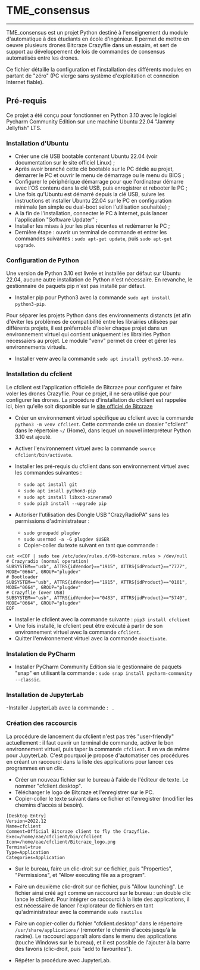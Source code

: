 # TME_consensus
___

TME_consensus est un projet Python destiné à l'enseignement du module d'automatique à des étudiants en école d'ingénieur.
Il permet de mettre en oeuvre plusieurs drones Bitcraze Crazyflie dans un essaim, et sert de support au développement de lois de commandes
de consensus automatisés entre les drones.

Ce fichier détaille la configuration et l'installation des différents modules en partant de "zéro" (PC vierge sans système d'exploitation et connexion Internet fiable).

## Pré-requis
Ce projet a été conçu pour fonctionner en Python 3.10 avec le logiciel Pycharm Community Edition sur une machine Ubuntu 22.04 "Jammy Jellyfish" LTS.


### Installation d'Ubuntu
- Créer une clé USB bootable contenant Ubuntu 22.04 (voir documentation sur le site officiel Linux) ;
- Après avoir branché cette clé bootable sur le PC dédié au projet, démarrer le PC et ouvrir le menu de démarrage ou le menu du BIOS ;
- Configurer le périphérique démarrage pour que l'ordinateur démarre avec l'OS contenu dans la clé USB, puis enregistrer et rebooter le PC ;
- Une fois qu'Ubuntu est démarré depuis la clé USB, suivre les instructions et installer Ubuntu 22.04 sur le PC en configuration minimale (en simple ou dual-boot selon l'utilisation souhaitée) ;
- A la fin de l'installation, connecter le PC à Internet, puis lancer l'application "Software Updater" ;
- Installer les mises à jour les plus récentes et redémarrer le PC ;
- Dernière étape : ouvrir un terminal de commande et entrer les commandes suivantes : ```sudo apt-get update```, puis ```sudo apt-get upgrade```.

### Configuration de Python
Une version de Python 3.10 est livrée et installée par défaut sur Ubuntu 22.04, aucune autre installation de Python n'est nécessaire.
En revanche, le gestionnaire de paquets pip n'est pas installé par défaut.
- Installer pip pour Python3 avec la commande ```sudo apt install python3-pip```.

Pour séparer les projets Python dans des environnements distancts (et afin d'éviter les problèmes de compatibilité entre les librairies utilisées par différents projets,
il est préferrable d'isoler chaque projet dans un environnement virtuel qui contient uniquement les librairies Python nécessaiers au projet.
Le module "venv" permet de créer et gérer les environnements virtuels.
- Installer venv avec la commande ```sudo apt install python3.10-venv```.

### Installation du cfclient
Le cfclient est l'application officielle de Bitcraze pour configurer et faire voler les drones Crazyflie. 
Pour ce projet, il ne sera utilisé que pour configurer les drones.
La procédure d'installation du cfclient est rappelée ici, bien qu'elle soit disponible sur le [site officiel de Bitcraze]([https://pages.github.com/](https://www.bitcraze.io/documentation/repository/crazyflie-clients-python/master/installation/install/))
- Créer un environnement virtuel spécifique au cfclient avec la commande ```python3 -m venv cfclient```. Cette commande crée un dossier "cfclient" dans le répertoire ```~/``` (Home), dans lequel un nouvel interpréteur Python 3.10 est ajouté.
- Activer l'environnement virtuel avec la commande ```source cfclient/bin/activate```.
- Installer les pré-requis du cfclient dans son environnement virtuel avec les commandes suivantes :
  + ```sudo apt install git```
  + ```sudo apt insall python3-pip```
  + ```sudo apt install libxcb-xinerama0```
  + ```sudo pip3 install --upgrade pip```

- Autoriser l'utilisation des Dongle USB "CrazyRadioPA" sans les permissions d'administrateur :
  + ```sudo groupadd plugdev```
  + ```sudo usermod -a -G plugdev $USER```
  + Copier-coller du texte suivant en tant que commande : 
```  
cat <<EOF | sudo tee /etc/udev/rules.d/99-bitcraze.rules > /dev/null
# Crazyradio (normal operation)
SUBSYSTEM=="usb", ATTRS{idVendor}=="1915", ATTRS{idProduct}=="7777", MODE="0664", GROUP="plugdev"
# Bootloader
SUBSYSTEM=="usb", ATTRS{idVendor}=="1915", ATTRS{idProduct}=="0101", MODE="0664", GROUP="plugdev"
# Crazyflie (over USB)
SUBSYSTEM=="usb", ATTRS{idVendor}=="0483", ATTRS{idProduct}=="5740", MODE="0664", GROUP="plugdev"
EOF
```

- Installer le cfclient avec la commande suivante : ```pip3 install cfclient```
- Une fois installé, le cfclient peut être exécuté à partir de son environnement virtuel avec la commande ```cfclient```.
- Quitter l'environnement virtuel avec la commande ```deactivate```.

### Instalation de PyCharm
- Installer PyCharm Community Edition sia le gestionnaire de paquets "snap" en utilisant la commande : ```sudo snap install pycharm-community --classic```.

### Installation de JupyterLab
-Installer JupyterLab avec la commande : ``` ```.

### Création des raccourcis
La procédure de lancement du cfclient n'est pas très "user-friendly" actuellement : il faut ouvrir un terminal de commande, activer le bon environnement 
virtuel, puis taper la commande ```cfclient```.
Il en va de même pour JupyterLab. C'est pourquoi je propose d'automatiser ces procédures en créant un raccourci dans la liste des applications 
pour lancer ces programmes en un clic.
- Créer un nouveau fichier sur le bureau à l'aide de l'éditeur de texte. Le nommer "cfclient.desktop".
- Télécharger le logo de Bitcraze et l'enregistrer sur le PC.
- Copier-coller le texte suivant dans ce fichier et l'enregistrer (modifier les chemins d'accès si besoin).
```
[Desktop Entry]
Version=2022.12
Name=cfclient
Comment=Official Bitcraze client to fly the Crazyflie.
Exec=/home/eae/cfclient/bin/cfclient
Icon=/home/eae/cfclient/Bitcraze_logo.png
Terminal=true
Type=Application
Categories=Application
```

- Sur le bureau, faire un clic-droit sur ce fichier, puis "Properties", "Permissions", et "Allow executing file as a program".
- Faire un deuxième clic-droit sur ce fichier, puis "Allow launching".
Le fichier ainsi créé agit comme un raccourci sur le bureau : un double clic lance le cfclient.
Pour intégrer ce raccourci à la liste des applications, il est nécessaire de lancer l'explorateur de fichiers en tant qu'administrateur avec la commande 
```sudo nautilus```
- Faire un copier-coller du fichier "cfclient.desktop" dans le répertoire ```/usr/share/applications/``` (remonter le chemin d'accès jusqu'à la racine).
Le raccourci apparaît alors dans le menu des applications (touche Windows sur le bureau), et il est possible de l'ajouter à la barre des favoris 
(clic-droit, puis "add to favourites").

- Répéter la procédure avec JupyterLab.

